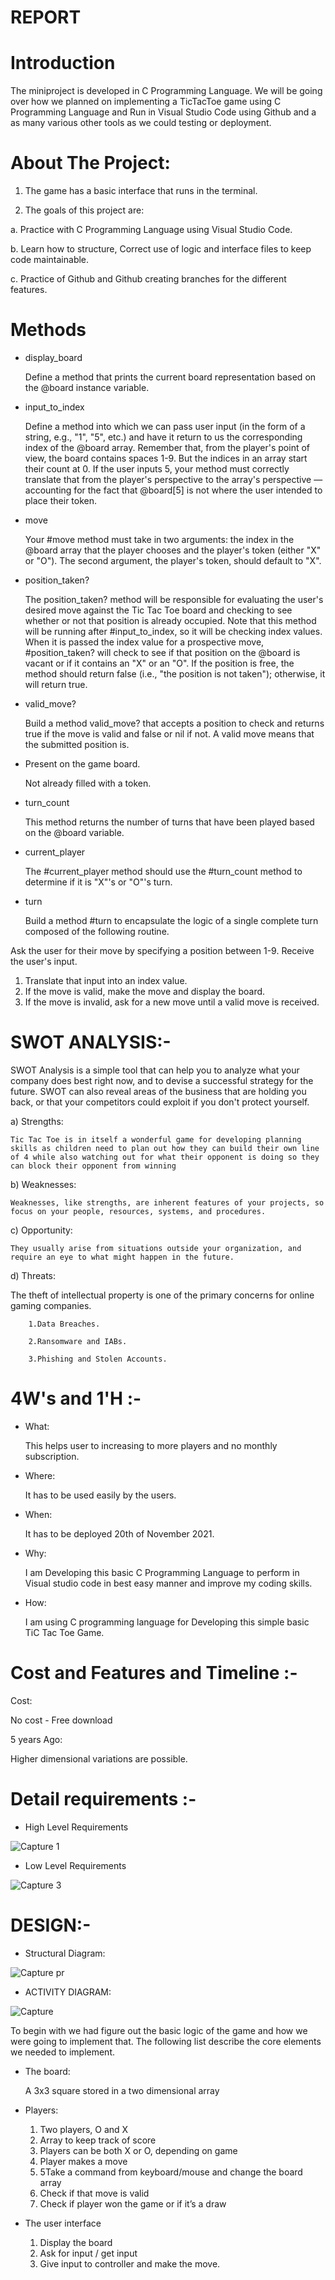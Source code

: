 # REPORT


# Introduction

The miniproject is developed in C Programming Language. We will be going over how we planned on implementing a TicTacToe game using C Programming Language and Run in Visual Studio Code using Github and a as many various other tools as we could testing or deployment.

# About The Project:

1. The game has a basic interface that runs in the terminal.

2. The goals of this project are:

 a. Practice with C Programming Language using Visual Studio Code.

 b. Learn how to structure, Correct use of logic and interface files to keep code maintainable.

 c. Practice of Github and Github creating branches for the different features.
 
# Methods


* display_board

  Define a method that prints the current board representation based on the @board instance variable.

* input_to_index

  Define a method into which we can pass user input (in the form of a string, e.g., "1", "5", etc.) and have it return to us the corresponding index of the @board array. Remember that, from the player's point of view, the board contains spaces 1-9. But the indices in an array start their count at 0. If the user inputs 5, your method must correctly translate that from the player's perspective to the array's perspective — accounting for the fact that @board[5] is not where the user intended to place their token.

* move

  Your #move method must take in two arguments: the index in the @board array that the player chooses and the player's token (either "X" or "O"). The second argument, the player's token, should default to "X".

* position_taken?

  The position_taken? method will be responsible for evaluating the user's desired move against the Tic Tac Toe board and checking to see whether or not that position is already occupied. Note that this method will be running after #input_to_index, so it will be checking index values. When it is passed the index value for a prospective move, #position_taken? will check to see if that position on the @board is vacant or if it contains an "X" or an "O". If the position is free, the method should return false (i.e., "the position is not taken"); otherwise, it will return true.

* valid_move?

  Build a method valid_move? that accepts a position to check and returns true if the move is valid and false or nil if not. A valid move means that the submitted position is.

* Present on the game board.

  Not already filled with a token.

* turn_count

  This method returns the number of turns that have been played based on the @board variable.

* current_player

  The #current_player method should use the #turn_count method to determine if it is "X"'s or "O"'s turn.

* turn

  Build a method #turn to encapsulate the logic of a single complete turn composed of the following routine.

Ask the user for their move by specifying a position between 1-9.
Receive the user's input.

1. Translate that input into an index value.
2. If the move is valid, make the move and display the board.
3. If the move is invalid, ask for a new move until a valid move is received.


# SWOT ANALYSIS:-

 SWOT Analysis is a simple tool that can help you to analyze what your company does best right now, and to devise a successful strategy for the future. SWOT can also reveal areas of the business that are holding you back, or that your competitors could exploit if you don't protect yourself.

 a) Strengths:

    Tic Tac Toe is in itself a wonderful game for developing planning skills as children need to plan out how they can build their own line of 4 while also watching out for what their opponent is doing so they can block their opponent from winning

 b) Weaknesses:

    Weaknesses, like strengths, are inherent features of your projects, so focus on your people, resources, systems, and procedures.

 c) Opportunity:

    They usually arise from situations outside your organization, and require an eye to what might happen in the future.

 d) Threats:

   The theft of intellectual property is one of the primary concerns for online gaming companies.

        1.Data Breaches.

        2.Ransomware and IABs.

        3.Phishing and Stolen Accounts.

# 4W's and 1'H :-

 * What:

   This helps user to increasing to more players and no monthly subscription.

 * Where:

   It has to be used easily by the users.

 * When:

   It has to be deployed 20th of November 2021.

 * Why:

   I am Developing this basic C Programming Language to perform in Visual studio code in best easy manner and improve my coding skills.

 * How:

   I am using C programming language for Developing this simple basic TiC Tac Toe Game.



# Cost and Features and Timeline :-

Cost:

No cost - Free download

5 years Ago:

Higher dimensional variations are possible.



# Detail requirements :-

* High Level Requirements



![Capture 1](https://user-images.githubusercontent.com/94240954/142771622-e7b47642-9dba-4797-9842-4fa2a0d40459.JPG)



* Low Level Requirements



![Capture 3](https://user-images.githubusercontent.com/94240954/142771671-77a75b2a-04aa-4aef-8239-dbc78ba7b6a6.JPG)


# DESIGN:-


* Structural Diagram:




![Capture pr](https://user-images.githubusercontent.com/94240954/143013940-509395bd-f944-4e79-9b2d-2690719c0dc1.JPG)


* ACTIVITY DIAGRAM:

![Capture](https://user-images.githubusercontent.com/94240954/142768455-a87c8b1e-0356-4381-a405-d5dfda8e15d7.JPG)


To begin with we had figure out the basic logic of the game and how we were going to implement that. The following list describe the core elements we needed to implement.

* The board:

   A 3x3 square stored in a two dimensional array

* Players:

  1. Two players, O and X
  2. Array to keep track of score
  3. Players can be both X or O, depending on game
  4. Player makes a move
  5. 5Take a command from keyboard/mouse and change the board array
  6. Check if that move is valid
  7. Check if player won the game or if it’s a draw 

* The user interface

  1. Display the board
  2. Ask for input / get input
  3. Give input to controller and make the move.




